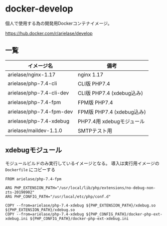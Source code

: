 # docker-develop

個人で使用する為の開発用Dockerコンテナイメージ。

https://hub.docker.com/r/arielase/develop

## 一覧
| イメージ名 | 備考 |
|----------|-----|
| arielase/nginx-1.17       | nginx 1.17 |
| arielase/php-7.4-cli      | CLI版 PHP7.4 |
| arielase/php-7.4-cli-dev  | CLI版 PHP7.4 (xdebug込み) |
| arielase/php-7.4-fpm      | FPM版 PHP7.4 |
| arielase/php-7.4-fpm-dev  | FPM版 PHP7.4 (xdebug込み) |
| arielase/php-7.4-xdebug   | PHP7.4用 xdebugモジュール |
| arielase/maildev-1.1.0    | SMTPテスト用 |

## xdebugモジュール
モジュールビルドのみ実行しているイメージとなる。
導入は実行用イメージの `Dockerfile` にコピーする

```
FROM arielase/php-7.4-fpm

ARG PHP_EXTENSION_PATH="/usr/local/lib/php/extensions/no-debug-non-zts-20190902"
ARG PHP_CONFIG_PATH="/usr/local/etc/php/conf.d"

COPY --from=arielase/php-7.4-xdebug ${PHP_EXTENSION_PATH}/xdebug.so ${PHP_EXTENSION_PATH}/xdebug.so
COPY --from=arielase/php-7.4-xdebug ${PHP_CONFIG_PATH}/docker-php-ext-xdebug.ini ${PHP_CONFIG_PATH}/docker-php-ext-xdebug.ini
```
